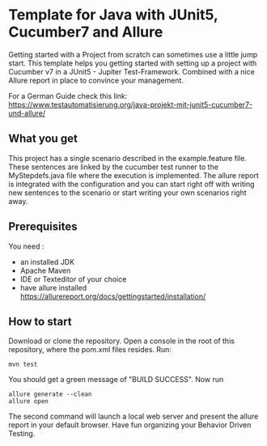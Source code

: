 # Template for Java with JUnit5, Cucumber7 and Allure

Getting started with a Project from scratch can sometimes use a little jump start.
This template helps you getting started with setting up a project with Cucumber v7 in a JUnit5 - Jupiter Test-Framework.
Combined with a nice Allure report in place to convince your management.

For a German Guide check this link: https://www.testautomatisierung.org/java-projekt-mit-junit5-cucumber7-und-allure/

## What you get

This project has a single scenario described in the example.feature file.
These sentences are linked by the cucumber test runner to the MyStepdefs.java file where the execution is implemented.
The allure report is integrated with the configuration and you can start right off with writing new sentences to the scenario or start writing your own scenarios right away.

## Prerequisites

You need :

* an installed JDK
* Apache Maven
* IDE or Texteditor of your choice
* have allure installed https://allurereport.org/docs/gettingstarted/installation/ 

## How to start

Download or clone the repository.
Open a console in the root of this repository, where the pom.xml files resides.
Run:

    mvn test

You should get a green message of "BUILD SUCCESS".
Now run

    allure generate --clean
    allure open

The second command will launch a local web server and present the allure report in your default browser.
Have fun organizing your Behavior Driven Testing.
